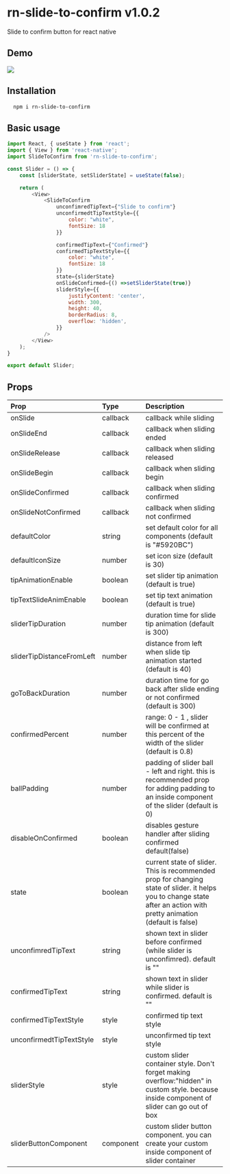 
# rn-slide-to-confirm v1.0.2

Slide to confirm button for react native


## Demo

![](https://media1.giphy.com/media/1GXXpURXaKF7Wq1oXZ/giphy.gif?cid=790b7611e8e1803281b0c20c2e428fec44a0db88eb3e75e7&rid=giphy.gif&ct=g
)


## Installation

```bash
  npm i rn-slide-to-confirm
```
    
## Basic usage

```javascript
import React, { useState } from 'react';
import { View } from 'react-native';
import SlideToConfirm from 'rn-slide-to-confirm';

const Slider = () => {
    const [sliderState, setSliderState] = useState(false);

    return (
        <View>
            <SlideToConfirm
                unconfimredTipText={"Slide to confirm"}
                unconfirmedtTipTextStyle={{
                    color: "white",
                    fontSize: 18
                }}

                confirmedTipText={"Confirmed"}
                confirmedTipTextStyle={{
                    color: "white",
                    fontSize: 18
                }}
                state={sliderState}
                onSlideConfirmed={() =>setSliderState(true)}
                sliderStyle={{
                    justifyContent: 'center',
                    width: 300,
                    height: 40,
                    borderRadius: 8,
                    overflow: 'hidden',
                }}
            />
        </View>
    );
}

export default Slider;
```


## Props


| Prop | Type     | Description                |
| :-------- | :------- | :------------------------- |
| onSlide |callback | callback while sliding |
| onSlideEnd |callback | callback when sliding ended |
| onSlideRelease |callback | callback when sliding released |
| onSlideBegin |callback | callback when sliding begin   |
| onSlideConfirmed |callback | callback when sliding confirmed |
| onSlideNotConfirmed |callback | callback when sliding not confirmed |
| defaultColor | string | set default color for all components (default is "#5920BC") |
| defaultIconSize | number | set icon size (default is 30) |
| tipAnimationEnable |boolean | set slider tip animation (default is true) |
| tipTextSlideAnimEnable |boolean | set tip text animation (default is true) |
| sliderTipDuration |number | duration time for slide tip animation (default is 300)  |
| sliderTipDistanceFromLeft |number | distance from left when slide tip animation started (default is 40) |
| goToBackDuration | number | duration time for go back after slide ending or not confirmed (default is 300) |
| confirmedPercent | number | range: 0 - 1 , slider will be confirmed at this percent of the width of the slider (default is 0.8) |
| ballPadding |number | padding of slider ball - left and right. this is recommended prop for adding padding to an inside component of the slider (default is 0) |
| disableOnConfirmed |boolean | disables gesture handler after sliding confirmed  default(false)|
| state |boolean | current state of slider. This is recommended prop for changing state of slider. it helps you to change state after an action with pretty animation (default is false)|
| unconfimredTipText |string | shown text in slider before confirmed (while slider is unconfimred). default is "" |
| confirmedTipText |string | shown text in slider while slider is confirmed. default is ""|
| confirmedTipTextStyle |style |confirmed tip text style |
| unconfirmedtTipTextStyle |style | unconfirmed tip text style |
| sliderStyle |style | custom slider container style. Don't forget making overflow:"hidden" in custom style. because inside component of slider can go out of box |
| sliderButtonComponent |component | custom slider button component. you can create your custom inside component of slider container |
